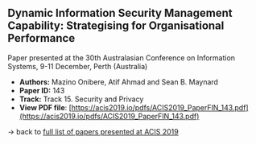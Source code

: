 ## Dynamic Information Security Management Capability: Strategising for Organisational Performance

Paper presented at the 30th Australasian Conference on Information Systems, 9-11 December, Perth (Australia)
- **Authors:** Mazino Onibere, Atif Ahmad and Sean B. Maynard
- **Paper ID:** 143
- **Track:** Track 15. Security and Privacy
- **View PDF file**: [https://acis2019.io/pdfs/ACIS2019_PaperFIN_143.pdf](https://acis2019.io/pdfs/ACIS2019_PaperFIN_143.pdf)

&rarr; back to [full list of papers presented at ACIS 2019](https://acis2019.io/)